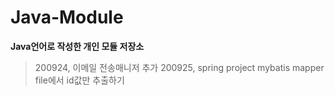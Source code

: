 # Java-Module
**Java언어로 작성한 개인 모듈 저장소**

> 200924, 이메일 전송매니저 추가
> 200925, spring project mybatis mapper file에서 id값만 추출하기




